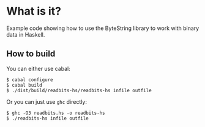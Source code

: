 What is it?
===========

Example code showing how to use the ByteString library to work with binary data in Haskell.

How to build
------------
You can either use cabal:

    $ cabal configure
    $ cabal build
    $ ./dist/build/readbits-hs/readbits-hs infile outfile

Or you can just use `ghc` directly:

    $ ghc -O3 readbits.hs -o readbits-hs
    $ ./readbits-hs infile outfile